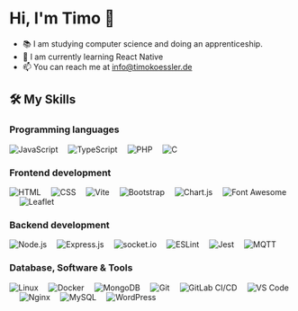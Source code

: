 # Hi, I'm Timo 👋

- 📚 I am studying computer science and doing an apprenticeship.
- 📱 I am currently learning React Native
- 📫 You can reach me at info@timokoessler.de

## 🛠️ My Skills

### Programming languages

<p align="left">
  <img alt="JavaScript" src="https://img.shields.io/badge/JavaScript%20-%23F7DF1E.svg?logo=javascript&logoColor=black">&emsp;
  <img alt="TypeScript" src="https://img.shields.io/badge/TypeScript%20-%23007acc.svg?logo=typescript&logoColor=white">&emsp;
  <img alt="PHP" src="https://img.shields.io/badge/PHP-%23777BB4.svg?logo=php&logoColor=white"/>&emsp;
  <img alt="C" src="https://img.shields.io/badge/C-%2300599C.svg?logo=c&logoColor=white"/>&emsp;
</p>

### Frontend development

<p align="left"> 
  <img alt="HTML" src="https://img.shields.io/badge/HTML5%20-%23E34F26.svg?logo=html5&logoColor=white">&emsp;
  <img alt="CSS" src="https://img.shields.io/badge/CSS%20-%231572B6.svg?logo=css3&logoColor=white">&emsp;
  <img alt="Vite" src="https://img.shields.io/badge/Vite%20-%23646cff.svg?logo=vite&logoColor=white">&emsp;
  <img alt="Bootstrap" src="https://img.shields.io/badge/Bootstrap%20-%23563D7C.svg?style=flat&logo=bootstrap&logoColor=white"/>&emsp;
  <img alt="Chart.js" src="https://img.shields.io/badge/Chart.js%20-%23fe767a.svg?logo=chart.js&logoColor=white"/>&emsp;
  <img alt="Font Awesome" src="https://img.shields.io/badge/Font%20Awesome%20-%233b85e4.svg?logo=fontawesome&logoColor=white"/>&emsp;
  <img alt="Leaflet" src="https://img.shields.io/badge/Leaflet%20-%2383c042.svg?logo=leaflet&logoColor=white"/>
</p>

### Backend development

<p align="left"> 
  <img alt="Node.js" src="https://img.shields.io/badge/Node.js%20-%233C873A.svg?logo=node.js&logoColor=white">&emsp;
  <img alt="Express.js" src="https://img.shields.io/badge/Express.js%20-%23F7DF1E.svg?logo=express&logoColor=black">&emsp;
  <img alt="socket.io" src="https://img.shields.io/badge/socket.io%20-%23fff.svg?logo=socket.io&logoColor=black">&emsp;
  <img alt="ESLint" src="https://img.shields.io/badge/ESlint%20-%234B32C3.svg?logo=eslint&logoColor=white">&emsp;
  <img alt="Jest" src="https://img.shields.io/badge/Jest%20-%2399424f.svg?logo=jest&logoColor=white">&emsp;
  <img alt="MQTT" src="https://img.shields.io/badge/MQTT%20-%23650065.svg?logo=mqtt&logoColor=white">
</p>

### Database, Software & Tools

<p align="left"> 
  <img alt="Linux" src="https://img.shields.io/badge/Linux%20-FCC624?style=flat&logo=linux&logoColor=black">&emsp;
  <img alt="Docker" src="https://img.shields.io/badge/Docker%20-%230db7ed.svg?logo=docker&logoColor=white">&emsp;
  <img alt="MongoDB" src="https://img.shields.io/badge/MongoDB%20-%23589636.svg?logo=mongodb&logoColor=white">&emsp;
  <img alt="Git" src="https://img.shields.io/badge/Git%20-%23F05032.svg?logo=git&logoColor=white">&emsp;
  <img alt="GitLab CI/CD" src="https://img.shields.io/badge/GitLab%20CI/CD%20-%23fc6d26.svg?logo=gitlab&logoColor=white">&emsp;
  <img alt="VS Code" src="https://img.shields.io/badge/VS%20Code%20-%23007ACC.svg?logo=visual%20studio%20code&logoColor=white">&emsp;
  <img alt="Nginx" src="https://img.shields.io/badge/Nginx%20-%23008d36.svg?logo=nginx&logoColor=white">&emsp;
  <img alt="MySQL" src="https://img.shields.io/badge/MySQL%20-%23f29111.svg?logo=mariadb&logoColor=white">&emsp;
  <img alt="WordPress" src="https://img.shields.io/badge/WordPress%20-%2321759B.svg?logo=wordpress&logoColor=white">&emsp;
</p>
